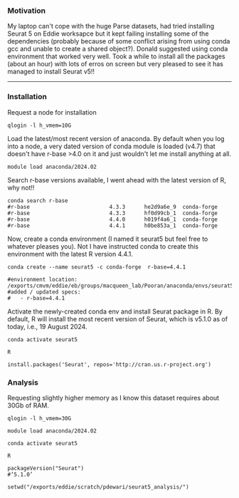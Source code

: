### Motivation
My laptop can't cope with the huge Parse datasets, had tried installing Seurat 5 on Eddie worksapce but it kept failing installing some of the dependencies (probably because of some conflict arising from using conda gcc and unable to create a shared object?). Donald suggested using conda environment that worked very well. Took a while to install all the packages (about an hour) with lots of erros on screen but very pleased to see it has managed to install Seurat v5!!  

***


### Installation

Request a node for installation
```
qlogin -l h_vmem=10G
```

Load the latest/most recent version of anaconda. By default when you log into a node, a very dated version of conda module is loaded (v4.7) that doesn't have r-base >4.0 on it and just wouldn't let me install anything at all.  
```
module load anaconda/2024.02
```
Search r-base versions available, I went ahead with the latest version of R, why not!!
```
conda search r-base
#r-base                         4.3.3      he2d9a6e_9  conda-forge
#r-base                         4.3.3      hf0d99cb_1  conda-forge
#r-base                         4.4.0      h019f4a6_1  conda-forge
#r-base                         4.4.1      h0be853a_1  conda-forge
```

Now, create a conda environment (I named it seurat5 but feel free to whatever pleases you). Not I have instructed conda to create this environment with the latest R version 4.4.1.  
```
conda create --name seurat5 -c conda-forge  r-base=4.4.1

#environment location: /exports/cmvm/eddie/eb/groups/macqueen_lab/Pooran/anaconda/envs/seurat5
#added / updated specs:
#   - r-base=4.4.1

```

Activate the newly-created conda env and install Seurat package in R. By default, R will install the most recent version of Seurat, which is v5.1.0 as of today, i.e., 19 August 2024.

```
conda activate seurat5

R

install.packages('Seurat', repos='http://cran.us.r-project.org')
```

### Analysis

Requesting slightly higher memory as I know this dataset requires about 30Gb of RAM.  

```
qlogin -l h_vmem=30G

module load anaconda/2024.02

conda activate seurat5

R

packageVersion("Seurat")
#‘5.1.0’

setwd("/exports/eddie/scratch/pdewari/seurat5_analysis/")
```
